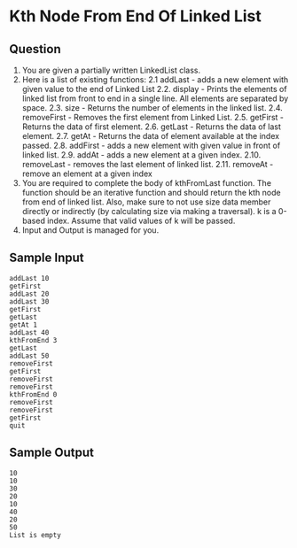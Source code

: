 # Kth Node From End Of Linked List

## Question
1. You are given a partially written LinkedList class.
2. Here is a list of existing functions:
     2.1 addLast - adds a new element with given value to the end of Linked List
     2.2. display - Prints the elements of linked list from front to end in a single line. 
     All elements are separated by space.
    2.3. size - Returns the number of elements in the linked list.
    2.4. removeFirst - Removes the first element from Linked List. 
    2.5. getFirst - Returns the data of first element. 
    2.6. getLast - Returns the data of last element. 
    2.7. getAt - Returns the data of element available at the index passed. 
    2.8. addFirst - adds a new element with given value in front of linked list.
    2.9. addAt - adds a new element at a given index.
    2.10. removeLast - removes the last element of linked list.
    2.11. removeAt - remove an element at a given index
3. You are required to complete the body of kthFromLast function. The function should be an iterative function and should return the kth node from end of linked list. Also, make sure to not use size data member directly or indirectly (by calculating size via making a traversal). k is a 0-based index. Assume that valid values of k will be passed.
4. Input and Output is managed for you.

## Sample Input
```
addLast 10
getFirst
addLast 20
addLast 30
getFirst
getLast
getAt 1
addLast 40
kthFromEnd 3
getLast
addLast 50
removeFirst
getFirst
removeFirst
removeFirst
kthFromEnd 0
removeFirst
removeFirst
getFirst
quit
```
## Sample Output
```
10
10
30
20
10
40
20
50
List is empty
```